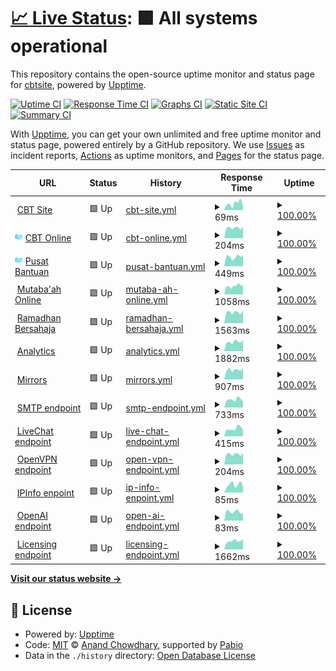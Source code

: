 # [📈 Live Status](https://cbtsite.github.io/status): <!--live status--> **🟩 All systems operational**

This repository contains the open-source uptime monitor and status page for [cbtsite](https://cbtsite.github.io/status), powered by [Upptime](https://github.com/upptime/upptime).

[![Uptime CI](https://github.com/cbtsite/status/workflows/Uptime%20CI/badge.svg)](https://github.com/cbtsite/status/actions?query=workflow%3A%22Uptime+CI%22)
[![Response Time CI](https://github.com/cbtsite/status/workflows/Response%20Time%20CI/badge.svg)](https://github.com/cbtsite/status/actions?query=workflow%3A%22Response+Time+CI%22)
[![Graphs CI](https://github.com/cbtsite/status/workflows/Graphs%20CI/badge.svg)](https://github.com/cbtsite/status/actions?query=workflow%3A%22Graphs+CI%22)
[![Static Site CI](https://github.com/cbtsite/status/workflows/Static%20Site%20CI/badge.svg)](https://github.com/cbtsite/status/actions?query=workflow%3A%22Static+Site+CI%22)
[![Summary CI](https://github.com/cbtsite/status/workflows/Summary%20CI/badge.svg)](https://github.com/cbtsite/status/actions?query=workflow%3A%22Summary+CI%22)

With [Upptime](https://upptime.js.org), you can get your own unlimited and free uptime monitor and status page, powered entirely by a GitHub repository. We use [Issues](https://github.com/cbtsite/status/issues) as incident reports, [Actions](https://github.com/cbtsite/status/actions) as uptime monitors, and [Pages](https://cbtsite.github.io/status) for the status page.

<!--start: status pages-->
<!-- This summary is generated by Upptime (https://github.com/upptime/upptime) -->
<!-- Do not edit this manually, your changes will be overwritten -->
<!-- prettier-ignore -->
| URL | Status | History | Response Time | Uptime |
| --- | ------ | ------- | ------------- | ------ |
| <img alt="" src="https://icons.duckduckgo.com/ip3/cbtsite.github.io.ico" height="13"> [CBT Site](https://cbtsite.github.io) | 🟩 Up | [cbt-site.yml](https://github.com/cbtsite/status/commits/HEAD/history/cbt-site.yml) | <details><summary><img alt="Response time graph" src="./graphs/cbt-site/response-time-week.png" height="20"> 69ms</summary><br><a href="https://cbtsite.github.io/status/history/cbt-site"><img alt="Response time 82" src="https://img.shields.io/endpoint?url=https%3A%2F%2Fraw.githubusercontent.com%2Fcbtsite%2Fstatus%2FHEAD%2Fapi%2Fcbt-site%2Fresponse-time.json"></a><br><a href="https://cbtsite.github.io/status/history/cbt-site"><img alt="24-hour response time 42" src="https://img.shields.io/endpoint?url=https%3A%2F%2Fraw.githubusercontent.com%2Fcbtsite%2Fstatus%2FHEAD%2Fapi%2Fcbt-site%2Fresponse-time-day.json"></a><br><a href="https://cbtsite.github.io/status/history/cbt-site"><img alt="7-day response time 69" src="https://img.shields.io/endpoint?url=https%3A%2F%2Fraw.githubusercontent.com%2Fcbtsite%2Fstatus%2FHEAD%2Fapi%2Fcbt-site%2Fresponse-time-week.json"></a><br><a href="https://cbtsite.github.io/status/history/cbt-site"><img alt="30-day response time 82" src="https://img.shields.io/endpoint?url=https%3A%2F%2Fraw.githubusercontent.com%2Fcbtsite%2Fstatus%2FHEAD%2Fapi%2Fcbt-site%2Fresponse-time-month.json"></a><br><a href="https://cbtsite.github.io/status/history/cbt-site"><img alt="1-year response time 82" src="https://img.shields.io/endpoint?url=https%3A%2F%2Fraw.githubusercontent.com%2Fcbtsite%2Fstatus%2FHEAD%2Fapi%2Fcbt-site%2Fresponse-time-year.json"></a></details> | <details><summary><a href="https://cbtsite.github.io/status/history/cbt-site">100.00%</a></summary><a href="https://cbtsite.github.io/status/history/cbt-site"><img alt="All-time uptime 100.00%" src="https://img.shields.io/endpoint?url=https%3A%2F%2Fraw.githubusercontent.com%2Fcbtsite%2Fstatus%2FHEAD%2Fapi%2Fcbt-site%2Fuptime.json"></a><br><a href="https://cbtsite.github.io/status/history/cbt-site"><img alt="24-hour uptime 100.00%" src="https://img.shields.io/endpoint?url=https%3A%2F%2Fraw.githubusercontent.com%2Fcbtsite%2Fstatus%2FHEAD%2Fapi%2Fcbt-site%2Fuptime-day.json"></a><br><a href="https://cbtsite.github.io/status/history/cbt-site"><img alt="7-day uptime 100.00%" src="https://img.shields.io/endpoint?url=https%3A%2F%2Fraw.githubusercontent.com%2Fcbtsite%2Fstatus%2FHEAD%2Fapi%2Fcbt-site%2Fuptime-week.json"></a><br><a href="https://cbtsite.github.io/status/history/cbt-site"><img alt="30-day uptime 100.00%" src="https://img.shields.io/endpoint?url=https%3A%2F%2Fraw.githubusercontent.com%2Fcbtsite%2Fstatus%2FHEAD%2Fapi%2Fcbt-site%2Fuptime-month.json"></a><br><a href="https://cbtsite.github.io/status/history/cbt-site"><img alt="1-year uptime 100.00%" src="https://img.shields.io/endpoint?url=https%3A%2F%2Fraw.githubusercontent.com%2Fcbtsite%2Fstatus%2FHEAD%2Fapi%2Fcbt-site%2Fuptime-year.json"></a></details>
| <img alt="" src="https://raw.githubusercontent.com/cbtsite/cbtsite.github.io/main/favicon-32x32.png" height="13"> [CBT Online](sman8tamsel.com) | 🟩 Up | [cbt-online.yml](https://github.com/cbtsite/status/commits/HEAD/history/cbt-online.yml) | <details><summary><img alt="Response time graph" src="./graphs/cbt-online/response-time-week.png" height="20"> 204ms</summary><br><a href="https://cbtsite.github.io/status/history/cbt-online"><img alt="Response time 203" src="https://img.shields.io/endpoint?url=https%3A%2F%2Fraw.githubusercontent.com%2Fcbtsite%2Fstatus%2FHEAD%2Fapi%2Fcbt-online%2Fresponse-time.json"></a><br><a href="https://cbtsite.github.io/status/history/cbt-online"><img alt="24-hour response time 226" src="https://img.shields.io/endpoint?url=https%3A%2F%2Fraw.githubusercontent.com%2Fcbtsite%2Fstatus%2FHEAD%2Fapi%2Fcbt-online%2Fresponse-time-day.json"></a><br><a href="https://cbtsite.github.io/status/history/cbt-online"><img alt="7-day response time 204" src="https://img.shields.io/endpoint?url=https%3A%2F%2Fraw.githubusercontent.com%2Fcbtsite%2Fstatus%2FHEAD%2Fapi%2Fcbt-online%2Fresponse-time-week.json"></a><br><a href="https://cbtsite.github.io/status/history/cbt-online"><img alt="30-day response time 203" src="https://img.shields.io/endpoint?url=https%3A%2F%2Fraw.githubusercontent.com%2Fcbtsite%2Fstatus%2FHEAD%2Fapi%2Fcbt-online%2Fresponse-time-month.json"></a><br><a href="https://cbtsite.github.io/status/history/cbt-online"><img alt="1-year response time 203" src="https://img.shields.io/endpoint?url=https%3A%2F%2Fraw.githubusercontent.com%2Fcbtsite%2Fstatus%2FHEAD%2Fapi%2Fcbt-online%2Fresponse-time-year.json"></a></details> | <details><summary><a href="https://cbtsite.github.io/status/history/cbt-online">100.00%</a></summary><a href="https://cbtsite.github.io/status/history/cbt-online"><img alt="All-time uptime 100.00%" src="https://img.shields.io/endpoint?url=https%3A%2F%2Fraw.githubusercontent.com%2Fcbtsite%2Fstatus%2FHEAD%2Fapi%2Fcbt-online%2Fuptime.json"></a><br><a href="https://cbtsite.github.io/status/history/cbt-online"><img alt="24-hour uptime 100.00%" src="https://img.shields.io/endpoint?url=https%3A%2F%2Fraw.githubusercontent.com%2Fcbtsite%2Fstatus%2FHEAD%2Fapi%2Fcbt-online%2Fuptime-day.json"></a><br><a href="https://cbtsite.github.io/status/history/cbt-online"><img alt="7-day uptime 100.00%" src="https://img.shields.io/endpoint?url=https%3A%2F%2Fraw.githubusercontent.com%2Fcbtsite%2Fstatus%2FHEAD%2Fapi%2Fcbt-online%2Fuptime-week.json"></a><br><a href="https://cbtsite.github.io/status/history/cbt-online"><img alt="30-day uptime 100.00%" src="https://img.shields.io/endpoint?url=https%3A%2F%2Fraw.githubusercontent.com%2Fcbtsite%2Fstatus%2FHEAD%2Fapi%2Fcbt-online%2Fuptime-month.json"></a><br><a href="https://cbtsite.github.io/status/history/cbt-online"><img alt="1-year uptime 100.00%" src="https://img.shields.io/endpoint?url=https%3A%2F%2Fraw.githubusercontent.com%2Fcbtsite%2Fstatus%2FHEAD%2Fapi%2Fcbt-online%2Fuptime-year.json"></a></details>
| <img alt="" src="https://raw.githubusercontent.com/cbtsite/cbtsite.github.io/main/favicon-32x32.png" height="13"> [Pusat Bantuan](http://cbtsite.tawk.help) | 🟩 Up | [pusat-bantuan.yml](https://github.com/cbtsite/status/commits/HEAD/history/pusat-bantuan.yml) | <details><summary><img alt="Response time graph" src="./graphs/pusat-bantuan/response-time-week.png" height="20"> 449ms</summary><br><a href="https://cbtsite.github.io/status/history/pusat-bantuan"><img alt="Response time 446" src="https://img.shields.io/endpoint?url=https%3A%2F%2Fraw.githubusercontent.com%2Fcbtsite%2Fstatus%2FHEAD%2Fapi%2Fpusat-bantuan%2Fresponse-time.json"></a><br><a href="https://cbtsite.github.io/status/history/pusat-bantuan"><img alt="24-hour response time 517" src="https://img.shields.io/endpoint?url=https%3A%2F%2Fraw.githubusercontent.com%2Fcbtsite%2Fstatus%2FHEAD%2Fapi%2Fpusat-bantuan%2Fresponse-time-day.json"></a><br><a href="https://cbtsite.github.io/status/history/pusat-bantuan"><img alt="7-day response time 449" src="https://img.shields.io/endpoint?url=https%3A%2F%2Fraw.githubusercontent.com%2Fcbtsite%2Fstatus%2FHEAD%2Fapi%2Fpusat-bantuan%2Fresponse-time-week.json"></a><br><a href="https://cbtsite.github.io/status/history/pusat-bantuan"><img alt="30-day response time 446" src="https://img.shields.io/endpoint?url=https%3A%2F%2Fraw.githubusercontent.com%2Fcbtsite%2Fstatus%2FHEAD%2Fapi%2Fpusat-bantuan%2Fresponse-time-month.json"></a><br><a href="https://cbtsite.github.io/status/history/pusat-bantuan"><img alt="1-year response time 446" src="https://img.shields.io/endpoint?url=https%3A%2F%2Fraw.githubusercontent.com%2Fcbtsite%2Fstatus%2FHEAD%2Fapi%2Fpusat-bantuan%2Fresponse-time-year.json"></a></details> | <details><summary><a href="https://cbtsite.github.io/status/history/pusat-bantuan">100.00%</a></summary><a href="https://cbtsite.github.io/status/history/pusat-bantuan"><img alt="All-time uptime 100.00%" src="https://img.shields.io/endpoint?url=https%3A%2F%2Fraw.githubusercontent.com%2Fcbtsite%2Fstatus%2FHEAD%2Fapi%2Fpusat-bantuan%2Fuptime.json"></a><br><a href="https://cbtsite.github.io/status/history/pusat-bantuan"><img alt="24-hour uptime 100.00%" src="https://img.shields.io/endpoint?url=https%3A%2F%2Fraw.githubusercontent.com%2Fcbtsite%2Fstatus%2FHEAD%2Fapi%2Fpusat-bantuan%2Fuptime-day.json"></a><br><a href="https://cbtsite.github.io/status/history/pusat-bantuan"><img alt="7-day uptime 100.00%" src="https://img.shields.io/endpoint?url=https%3A%2F%2Fraw.githubusercontent.com%2Fcbtsite%2Fstatus%2FHEAD%2Fapi%2Fpusat-bantuan%2Fuptime-week.json"></a><br><a href="https://cbtsite.github.io/status/history/pusat-bantuan"><img alt="30-day uptime 100.00%" src="https://img.shields.io/endpoint?url=https%3A%2F%2Fraw.githubusercontent.com%2Fcbtsite%2Fstatus%2FHEAD%2Fapi%2Fpusat-bantuan%2Fuptime-month.json"></a><br><a href="https://cbtsite.github.io/status/history/pusat-bantuan"><img alt="1-year uptime 100.00%" src="https://img.shields.io/endpoint?url=https%3A%2F%2Fraw.githubusercontent.com%2Fcbtsite%2Fstatus%2FHEAD%2Fapi%2Fpusat-bantuan%2Fuptime-year.json"></a></details>
| <img alt="" src="https://icons.duckduckgo.com/ip3/survey.sman8tamsel.com.ico" height="13"> [Mutaba'ah Online](https://survey.sman8tamsel.com) | 🟩 Up | [mutaba-ah-online.yml](https://github.com/cbtsite/status/commits/HEAD/history/mutaba-ah-online.yml) | <details><summary><img alt="Response time graph" src="./graphs/mutaba-ah-online/response-time-week.png" height="20"> 1058ms</summary><br><a href="https://cbtsite.github.io/status/history/mutaba-ah-online"><img alt="Response time 1039" src="https://img.shields.io/endpoint?url=https%3A%2F%2Fraw.githubusercontent.com%2Fcbtsite%2Fstatus%2FHEAD%2Fapi%2Fmutaba-ah-online%2Fresponse-time.json"></a><br><a href="https://cbtsite.github.io/status/history/mutaba-ah-online"><img alt="24-hour response time 1082" src="https://img.shields.io/endpoint?url=https%3A%2F%2Fraw.githubusercontent.com%2Fcbtsite%2Fstatus%2FHEAD%2Fapi%2Fmutaba-ah-online%2Fresponse-time-day.json"></a><br><a href="https://cbtsite.github.io/status/history/mutaba-ah-online"><img alt="7-day response time 1058" src="https://img.shields.io/endpoint?url=https%3A%2F%2Fraw.githubusercontent.com%2Fcbtsite%2Fstatus%2FHEAD%2Fapi%2Fmutaba-ah-online%2Fresponse-time-week.json"></a><br><a href="https://cbtsite.github.io/status/history/mutaba-ah-online"><img alt="30-day response time 1039" src="https://img.shields.io/endpoint?url=https%3A%2F%2Fraw.githubusercontent.com%2Fcbtsite%2Fstatus%2FHEAD%2Fapi%2Fmutaba-ah-online%2Fresponse-time-month.json"></a><br><a href="https://cbtsite.github.io/status/history/mutaba-ah-online"><img alt="1-year response time 1039" src="https://img.shields.io/endpoint?url=https%3A%2F%2Fraw.githubusercontent.com%2Fcbtsite%2Fstatus%2FHEAD%2Fapi%2Fmutaba-ah-online%2Fresponse-time-year.json"></a></details> | <details><summary><a href="https://cbtsite.github.io/status/history/mutaba-ah-online">100.00%</a></summary><a href="https://cbtsite.github.io/status/history/mutaba-ah-online"><img alt="All-time uptime 100.00%" src="https://img.shields.io/endpoint?url=https%3A%2F%2Fraw.githubusercontent.com%2Fcbtsite%2Fstatus%2FHEAD%2Fapi%2Fmutaba-ah-online%2Fuptime.json"></a><br><a href="https://cbtsite.github.io/status/history/mutaba-ah-online"><img alt="24-hour uptime 100.00%" src="https://img.shields.io/endpoint?url=https%3A%2F%2Fraw.githubusercontent.com%2Fcbtsite%2Fstatus%2FHEAD%2Fapi%2Fmutaba-ah-online%2Fuptime-day.json"></a><br><a href="https://cbtsite.github.io/status/history/mutaba-ah-online"><img alt="7-day uptime 100.00%" src="https://img.shields.io/endpoint?url=https%3A%2F%2Fraw.githubusercontent.com%2Fcbtsite%2Fstatus%2FHEAD%2Fapi%2Fmutaba-ah-online%2Fuptime-week.json"></a><br><a href="https://cbtsite.github.io/status/history/mutaba-ah-online"><img alt="30-day uptime 100.00%" src="https://img.shields.io/endpoint?url=https%3A%2F%2Fraw.githubusercontent.com%2Fcbtsite%2Fstatus%2FHEAD%2Fapi%2Fmutaba-ah-online%2Fuptime-month.json"></a><br><a href="https://cbtsite.github.io/status/history/mutaba-ah-online"><img alt="1-year uptime 100.00%" src="https://img.shields.io/endpoint?url=https%3A%2F%2Fraw.githubusercontent.com%2Fcbtsite%2Fstatus%2FHEAD%2Fapi%2Fmutaba-ah-online%2Fuptime-year.json"></a></details>
| <img alt="" src="https://icons.duckduckgo.com/ip3/ramadhan.sman8tamsel.com.ico" height="13"> [Ramadhan Bersahaja](https://ramadhan.sman8tamsel.com) | 🟩 Up | [ramadhan-bersahaja.yml](https://github.com/cbtsite/status/commits/HEAD/history/ramadhan-bersahaja.yml) | <details><summary><img alt="Response time graph" src="./graphs/ramadhan-bersahaja/response-time-week.png" height="20"> 1563ms</summary><br><a href="https://cbtsite.github.io/status/history/ramadhan-bersahaja"><img alt="Response time 1548" src="https://img.shields.io/endpoint?url=https%3A%2F%2Fraw.githubusercontent.com%2Fcbtsite%2Fstatus%2FHEAD%2Fapi%2Framadhan-bersahaja%2Fresponse-time.json"></a><br><a href="https://cbtsite.github.io/status/history/ramadhan-bersahaja"><img alt="24-hour response time 1779" src="https://img.shields.io/endpoint?url=https%3A%2F%2Fraw.githubusercontent.com%2Fcbtsite%2Fstatus%2FHEAD%2Fapi%2Framadhan-bersahaja%2Fresponse-time-day.json"></a><br><a href="https://cbtsite.github.io/status/history/ramadhan-bersahaja"><img alt="7-day response time 1563" src="https://img.shields.io/endpoint?url=https%3A%2F%2Fraw.githubusercontent.com%2Fcbtsite%2Fstatus%2FHEAD%2Fapi%2Framadhan-bersahaja%2Fresponse-time-week.json"></a><br><a href="https://cbtsite.github.io/status/history/ramadhan-bersahaja"><img alt="30-day response time 1548" src="https://img.shields.io/endpoint?url=https%3A%2F%2Fraw.githubusercontent.com%2Fcbtsite%2Fstatus%2FHEAD%2Fapi%2Framadhan-bersahaja%2Fresponse-time-month.json"></a><br><a href="https://cbtsite.github.io/status/history/ramadhan-bersahaja"><img alt="1-year response time 1548" src="https://img.shields.io/endpoint?url=https%3A%2F%2Fraw.githubusercontent.com%2Fcbtsite%2Fstatus%2FHEAD%2Fapi%2Framadhan-bersahaja%2Fresponse-time-year.json"></a></details> | <details><summary><a href="https://cbtsite.github.io/status/history/ramadhan-bersahaja">100.00%</a></summary><a href="https://cbtsite.github.io/status/history/ramadhan-bersahaja"><img alt="All-time uptime 100.00%" src="https://img.shields.io/endpoint?url=https%3A%2F%2Fraw.githubusercontent.com%2Fcbtsite%2Fstatus%2FHEAD%2Fapi%2Framadhan-bersahaja%2Fuptime.json"></a><br><a href="https://cbtsite.github.io/status/history/ramadhan-bersahaja"><img alt="24-hour uptime 100.00%" src="https://img.shields.io/endpoint?url=https%3A%2F%2Fraw.githubusercontent.com%2Fcbtsite%2Fstatus%2FHEAD%2Fapi%2Framadhan-bersahaja%2Fuptime-day.json"></a><br><a href="https://cbtsite.github.io/status/history/ramadhan-bersahaja"><img alt="7-day uptime 100.00%" src="https://img.shields.io/endpoint?url=https%3A%2F%2Fraw.githubusercontent.com%2Fcbtsite%2Fstatus%2FHEAD%2Fapi%2Framadhan-bersahaja%2Fuptime-week.json"></a><br><a href="https://cbtsite.github.io/status/history/ramadhan-bersahaja"><img alt="30-day uptime 100.00%" src="https://img.shields.io/endpoint?url=https%3A%2F%2Fraw.githubusercontent.com%2Fcbtsite%2Fstatus%2FHEAD%2Fapi%2Framadhan-bersahaja%2Fuptime-month.json"></a><br><a href="https://cbtsite.github.io/status/history/ramadhan-bersahaja"><img alt="1-year uptime 100.00%" src="https://img.shields.io/endpoint?url=https%3A%2F%2Fraw.githubusercontent.com%2Fcbtsite%2Fstatus%2FHEAD%2Fapi%2Framadhan-bersahaja%2Fuptime-year.json"></a></details>
| <img alt="" src="https://icons.duckduckgo.com/ip3/io.sman8tamsel.com.ico" height="13"> [Analytics](https://io.sman8tamsel.com) | 🟩 Up | [analytics.yml](https://github.com/cbtsite/status/commits/HEAD/history/analytics.yml) | <details><summary><img alt="Response time graph" src="./graphs/analytics/response-time-week.png" height="20"> 1882ms</summary><br><a href="https://cbtsite.github.io/status/history/analytics"><img alt="Response time 1905" src="https://img.shields.io/endpoint?url=https%3A%2F%2Fraw.githubusercontent.com%2Fcbtsite%2Fstatus%2FHEAD%2Fapi%2Fanalytics%2Fresponse-time.json"></a><br><a href="https://cbtsite.github.io/status/history/analytics"><img alt="24-hour response time 2218" src="https://img.shields.io/endpoint?url=https%3A%2F%2Fraw.githubusercontent.com%2Fcbtsite%2Fstatus%2FHEAD%2Fapi%2Fanalytics%2Fresponse-time-day.json"></a><br><a href="https://cbtsite.github.io/status/history/analytics"><img alt="7-day response time 1882" src="https://img.shields.io/endpoint?url=https%3A%2F%2Fraw.githubusercontent.com%2Fcbtsite%2Fstatus%2FHEAD%2Fapi%2Fanalytics%2Fresponse-time-week.json"></a><br><a href="https://cbtsite.github.io/status/history/analytics"><img alt="30-day response time 1905" src="https://img.shields.io/endpoint?url=https%3A%2F%2Fraw.githubusercontent.com%2Fcbtsite%2Fstatus%2FHEAD%2Fapi%2Fanalytics%2Fresponse-time-month.json"></a><br><a href="https://cbtsite.github.io/status/history/analytics"><img alt="1-year response time 1905" src="https://img.shields.io/endpoint?url=https%3A%2F%2Fraw.githubusercontent.com%2Fcbtsite%2Fstatus%2FHEAD%2Fapi%2Fanalytics%2Fresponse-time-year.json"></a></details> | <details><summary><a href="https://cbtsite.github.io/status/history/analytics">100.00%</a></summary><a href="https://cbtsite.github.io/status/history/analytics"><img alt="All-time uptime 100.00%" src="https://img.shields.io/endpoint?url=https%3A%2F%2Fraw.githubusercontent.com%2Fcbtsite%2Fstatus%2FHEAD%2Fapi%2Fanalytics%2Fuptime.json"></a><br><a href="https://cbtsite.github.io/status/history/analytics"><img alt="24-hour uptime 100.00%" src="https://img.shields.io/endpoint?url=https%3A%2F%2Fraw.githubusercontent.com%2Fcbtsite%2Fstatus%2FHEAD%2Fapi%2Fanalytics%2Fuptime-day.json"></a><br><a href="https://cbtsite.github.io/status/history/analytics"><img alt="7-day uptime 100.00%" src="https://img.shields.io/endpoint?url=https%3A%2F%2Fraw.githubusercontent.com%2Fcbtsite%2Fstatus%2FHEAD%2Fapi%2Fanalytics%2Fuptime-week.json"></a><br><a href="https://cbtsite.github.io/status/history/analytics"><img alt="30-day uptime 100.00%" src="https://img.shields.io/endpoint?url=https%3A%2F%2Fraw.githubusercontent.com%2Fcbtsite%2Fstatus%2FHEAD%2Fapi%2Fanalytics%2Fuptime-month.json"></a><br><a href="https://cbtsite.github.io/status/history/analytics"><img alt="1-year uptime 100.00%" src="https://img.shields.io/endpoint?url=https%3A%2F%2Fraw.githubusercontent.com%2Fcbtsite%2Fstatus%2FHEAD%2Fapi%2Fanalytics%2Fuptime-year.json"></a></details>
| <img alt="" src="https://icons.duckduckgo.com/ip3/mirror.sman8tamsel.com.ico" height="13"> [Mirrors](https://mirror.sman8tamsel.com) | 🟩 Up | [mirrors.yml](https://github.com/cbtsite/status/commits/HEAD/history/mirrors.yml) | <details><summary><img alt="Response time graph" src="./graphs/mirrors/response-time-week.png" height="20"> 907ms</summary><br><a href="https://cbtsite.github.io/status/history/mirrors"><img alt="Response time 901" src="https://img.shields.io/endpoint?url=https%3A%2F%2Fraw.githubusercontent.com%2Fcbtsite%2Fstatus%2FHEAD%2Fapi%2Fmirrors%2Fresponse-time.json"></a><br><a href="https://cbtsite.github.io/status/history/mirrors"><img alt="24-hour response time 1028" src="https://img.shields.io/endpoint?url=https%3A%2F%2Fraw.githubusercontent.com%2Fcbtsite%2Fstatus%2FHEAD%2Fapi%2Fmirrors%2Fresponse-time-day.json"></a><br><a href="https://cbtsite.github.io/status/history/mirrors"><img alt="7-day response time 907" src="https://img.shields.io/endpoint?url=https%3A%2F%2Fraw.githubusercontent.com%2Fcbtsite%2Fstatus%2FHEAD%2Fapi%2Fmirrors%2Fresponse-time-week.json"></a><br><a href="https://cbtsite.github.io/status/history/mirrors"><img alt="30-day response time 901" src="https://img.shields.io/endpoint?url=https%3A%2F%2Fraw.githubusercontent.com%2Fcbtsite%2Fstatus%2FHEAD%2Fapi%2Fmirrors%2Fresponse-time-month.json"></a><br><a href="https://cbtsite.github.io/status/history/mirrors"><img alt="1-year response time 901" src="https://img.shields.io/endpoint?url=https%3A%2F%2Fraw.githubusercontent.com%2Fcbtsite%2Fstatus%2FHEAD%2Fapi%2Fmirrors%2Fresponse-time-year.json"></a></details> | <details><summary><a href="https://cbtsite.github.io/status/history/mirrors">100.00%</a></summary><a href="https://cbtsite.github.io/status/history/mirrors"><img alt="All-time uptime 100.00%" src="https://img.shields.io/endpoint?url=https%3A%2F%2Fraw.githubusercontent.com%2Fcbtsite%2Fstatus%2FHEAD%2Fapi%2Fmirrors%2Fuptime.json"></a><br><a href="https://cbtsite.github.io/status/history/mirrors"><img alt="24-hour uptime 100.00%" src="https://img.shields.io/endpoint?url=https%3A%2F%2Fraw.githubusercontent.com%2Fcbtsite%2Fstatus%2FHEAD%2Fapi%2Fmirrors%2Fuptime-day.json"></a><br><a href="https://cbtsite.github.io/status/history/mirrors"><img alt="7-day uptime 100.00%" src="https://img.shields.io/endpoint?url=https%3A%2F%2Fraw.githubusercontent.com%2Fcbtsite%2Fstatus%2FHEAD%2Fapi%2Fmirrors%2Fuptime-week.json"></a><br><a href="https://cbtsite.github.io/status/history/mirrors"><img alt="30-day uptime 100.00%" src="https://img.shields.io/endpoint?url=https%3A%2F%2Fraw.githubusercontent.com%2Fcbtsite%2Fstatus%2FHEAD%2Fapi%2Fmirrors%2Fuptime-month.json"></a><br><a href="https://cbtsite.github.io/status/history/mirrors"><img alt="1-year uptime 100.00%" src="https://img.shields.io/endpoint?url=https%3A%2F%2Fraw.githubusercontent.com%2Fcbtsite%2Fstatus%2FHEAD%2Fapi%2Fmirrors%2Fuptime-year.json"></a></details>
| <img alt="" src="https://icons.duckduckgo.com/ip3/mail1.sman8tamsel.com.ico" height="13"> [SMTP endpoint](http://mail1.sman8tamsel.com) | 🟩 Up | [smtp-endpoint.yml](https://github.com/cbtsite/status/commits/HEAD/history/smtp-endpoint.yml) | <details><summary><img alt="Response time graph" src="./graphs/smtp-endpoint/response-time-week.png" height="20"> 733ms</summary><br><a href="https://cbtsite.github.io/status/history/smtp-endpoint"><img alt="Response time 786" src="https://img.shields.io/endpoint?url=https%3A%2F%2Fraw.githubusercontent.com%2Fcbtsite%2Fstatus%2FHEAD%2Fapi%2Fsmtp-endpoint%2Fresponse-time.json"></a><br><a href="https://cbtsite.github.io/status/history/smtp-endpoint"><img alt="24-hour response time 557" src="https://img.shields.io/endpoint?url=https%3A%2F%2Fraw.githubusercontent.com%2Fcbtsite%2Fstatus%2FHEAD%2Fapi%2Fsmtp-endpoint%2Fresponse-time-day.json"></a><br><a href="https://cbtsite.github.io/status/history/smtp-endpoint"><img alt="7-day response time 733" src="https://img.shields.io/endpoint?url=https%3A%2F%2Fraw.githubusercontent.com%2Fcbtsite%2Fstatus%2FHEAD%2Fapi%2Fsmtp-endpoint%2Fresponse-time-week.json"></a><br><a href="https://cbtsite.github.io/status/history/smtp-endpoint"><img alt="30-day response time 786" src="https://img.shields.io/endpoint?url=https%3A%2F%2Fraw.githubusercontent.com%2Fcbtsite%2Fstatus%2FHEAD%2Fapi%2Fsmtp-endpoint%2Fresponse-time-month.json"></a><br><a href="https://cbtsite.github.io/status/history/smtp-endpoint"><img alt="1-year response time 786" src="https://img.shields.io/endpoint?url=https%3A%2F%2Fraw.githubusercontent.com%2Fcbtsite%2Fstatus%2FHEAD%2Fapi%2Fsmtp-endpoint%2Fresponse-time-year.json"></a></details> | <details><summary><a href="https://cbtsite.github.io/status/history/smtp-endpoint">100.00%</a></summary><a href="https://cbtsite.github.io/status/history/smtp-endpoint"><img alt="All-time uptime 100.00%" src="https://img.shields.io/endpoint?url=https%3A%2F%2Fraw.githubusercontent.com%2Fcbtsite%2Fstatus%2FHEAD%2Fapi%2Fsmtp-endpoint%2Fuptime.json"></a><br><a href="https://cbtsite.github.io/status/history/smtp-endpoint"><img alt="24-hour uptime 100.00%" src="https://img.shields.io/endpoint?url=https%3A%2F%2Fraw.githubusercontent.com%2Fcbtsite%2Fstatus%2FHEAD%2Fapi%2Fsmtp-endpoint%2Fuptime-day.json"></a><br><a href="https://cbtsite.github.io/status/history/smtp-endpoint"><img alt="7-day uptime 100.00%" src="https://img.shields.io/endpoint?url=https%3A%2F%2Fraw.githubusercontent.com%2Fcbtsite%2Fstatus%2FHEAD%2Fapi%2Fsmtp-endpoint%2Fuptime-week.json"></a><br><a href="https://cbtsite.github.io/status/history/smtp-endpoint"><img alt="30-day uptime 100.00%" src="https://img.shields.io/endpoint?url=https%3A%2F%2Fraw.githubusercontent.com%2Fcbtsite%2Fstatus%2FHEAD%2Fapi%2Fsmtp-endpoint%2Fuptime-month.json"></a><br><a href="https://cbtsite.github.io/status/history/smtp-endpoint"><img alt="1-year uptime 100.00%" src="https://img.shields.io/endpoint?url=https%3A%2F%2Fraw.githubusercontent.com%2Fcbtsite%2Fstatus%2FHEAD%2Fapi%2Fsmtp-endpoint%2Fuptime-year.json"></a></details>
| <img alt="" src="https://icons.duckduckgo.com/ip3/tawk.to.ico" height="13"> [LiveChat endpoint](http://tawk.to) | 🟩 Up | [live-chat-endpoint.yml](https://github.com/cbtsite/status/commits/HEAD/history/live-chat-endpoint.yml) | <details><summary><img alt="Response time graph" src="./graphs/live-chat-endpoint/response-time-week.png" height="20"> 415ms</summary><br><a href="https://cbtsite.github.io/status/history/live-chat-endpoint"><img alt="Response time 401" src="https://img.shields.io/endpoint?url=https%3A%2F%2Fraw.githubusercontent.com%2Fcbtsite%2Fstatus%2FHEAD%2Fapi%2Flive-chat-endpoint%2Fresponse-time.json"></a><br><a href="https://cbtsite.github.io/status/history/live-chat-endpoint"><img alt="24-hour response time 346" src="https://img.shields.io/endpoint?url=https%3A%2F%2Fraw.githubusercontent.com%2Fcbtsite%2Fstatus%2FHEAD%2Fapi%2Flive-chat-endpoint%2Fresponse-time-day.json"></a><br><a href="https://cbtsite.github.io/status/history/live-chat-endpoint"><img alt="7-day response time 415" src="https://img.shields.io/endpoint?url=https%3A%2F%2Fraw.githubusercontent.com%2Fcbtsite%2Fstatus%2FHEAD%2Fapi%2Flive-chat-endpoint%2Fresponse-time-week.json"></a><br><a href="https://cbtsite.github.io/status/history/live-chat-endpoint"><img alt="30-day response time 401" src="https://img.shields.io/endpoint?url=https%3A%2F%2Fraw.githubusercontent.com%2Fcbtsite%2Fstatus%2FHEAD%2Fapi%2Flive-chat-endpoint%2Fresponse-time-month.json"></a><br><a href="https://cbtsite.github.io/status/history/live-chat-endpoint"><img alt="1-year response time 401" src="https://img.shields.io/endpoint?url=https%3A%2F%2Fraw.githubusercontent.com%2Fcbtsite%2Fstatus%2FHEAD%2Fapi%2Flive-chat-endpoint%2Fresponse-time-year.json"></a></details> | <details><summary><a href="https://cbtsite.github.io/status/history/live-chat-endpoint">100.00%</a></summary><a href="https://cbtsite.github.io/status/history/live-chat-endpoint"><img alt="All-time uptime 100.00%" src="https://img.shields.io/endpoint?url=https%3A%2F%2Fraw.githubusercontent.com%2Fcbtsite%2Fstatus%2FHEAD%2Fapi%2Flive-chat-endpoint%2Fuptime.json"></a><br><a href="https://cbtsite.github.io/status/history/live-chat-endpoint"><img alt="24-hour uptime 100.00%" src="https://img.shields.io/endpoint?url=https%3A%2F%2Fraw.githubusercontent.com%2Fcbtsite%2Fstatus%2FHEAD%2Fapi%2Flive-chat-endpoint%2Fuptime-day.json"></a><br><a href="https://cbtsite.github.io/status/history/live-chat-endpoint"><img alt="7-day uptime 100.00%" src="https://img.shields.io/endpoint?url=https%3A%2F%2Fraw.githubusercontent.com%2Fcbtsite%2Fstatus%2FHEAD%2Fapi%2Flive-chat-endpoint%2Fuptime-week.json"></a><br><a href="https://cbtsite.github.io/status/history/live-chat-endpoint"><img alt="30-day uptime 100.00%" src="https://img.shields.io/endpoint?url=https%3A%2F%2Fraw.githubusercontent.com%2Fcbtsite%2Fstatus%2FHEAD%2Fapi%2Flive-chat-endpoint%2Fuptime-month.json"></a><br><a href="https://cbtsite.github.io/status/history/live-chat-endpoint"><img alt="1-year uptime 100.00%" src="https://img.shields.io/endpoint?url=https%3A%2F%2Fraw.githubusercontent.com%2Fcbtsite%2Fstatus%2FHEAD%2Fapi%2Flive-chat-endpoint%2Fuptime-year.json"></a></details>
| <img alt="" src="https://openvpn.net/wp-content/uploads/cropped-openvpn-32x32.png" height="13"> [OpenVPN endpoint](sman8tamsel.com) | 🟩 Up | [open-vpn-endpoint.yml](https://github.com/cbtsite/status/commits/HEAD/history/open-vpn-endpoint.yml) | <details><summary><img alt="Response time graph" src="./graphs/open-vpn-endpoint/response-time-week.png" height="20"> 204ms</summary><br><a href="https://cbtsite.github.io/status/history/open-vpn-endpoint"><img alt="Response time 203" src="https://img.shields.io/endpoint?url=https%3A%2F%2Fraw.githubusercontent.com%2Fcbtsite%2Fstatus%2FHEAD%2Fapi%2Fopen-vpn-endpoint%2Fresponse-time.json"></a><br><a href="https://cbtsite.github.io/status/history/open-vpn-endpoint"><img alt="24-hour response time 226" src="https://img.shields.io/endpoint?url=https%3A%2F%2Fraw.githubusercontent.com%2Fcbtsite%2Fstatus%2FHEAD%2Fapi%2Fopen-vpn-endpoint%2Fresponse-time-day.json"></a><br><a href="https://cbtsite.github.io/status/history/open-vpn-endpoint"><img alt="7-day response time 204" src="https://img.shields.io/endpoint?url=https%3A%2F%2Fraw.githubusercontent.com%2Fcbtsite%2Fstatus%2FHEAD%2Fapi%2Fopen-vpn-endpoint%2Fresponse-time-week.json"></a><br><a href="https://cbtsite.github.io/status/history/open-vpn-endpoint"><img alt="30-day response time 203" src="https://img.shields.io/endpoint?url=https%3A%2F%2Fraw.githubusercontent.com%2Fcbtsite%2Fstatus%2FHEAD%2Fapi%2Fopen-vpn-endpoint%2Fresponse-time-month.json"></a><br><a href="https://cbtsite.github.io/status/history/open-vpn-endpoint"><img alt="1-year response time 203" src="https://img.shields.io/endpoint?url=https%3A%2F%2Fraw.githubusercontent.com%2Fcbtsite%2Fstatus%2FHEAD%2Fapi%2Fopen-vpn-endpoint%2Fresponse-time-year.json"></a></details> | <details><summary><a href="https://cbtsite.github.io/status/history/open-vpn-endpoint">100.00%</a></summary><a href="https://cbtsite.github.io/status/history/open-vpn-endpoint"><img alt="All-time uptime 100.00%" src="https://img.shields.io/endpoint?url=https%3A%2F%2Fraw.githubusercontent.com%2Fcbtsite%2Fstatus%2FHEAD%2Fapi%2Fopen-vpn-endpoint%2Fuptime.json"></a><br><a href="https://cbtsite.github.io/status/history/open-vpn-endpoint"><img alt="24-hour uptime 100.00%" src="https://img.shields.io/endpoint?url=https%3A%2F%2Fraw.githubusercontent.com%2Fcbtsite%2Fstatus%2FHEAD%2Fapi%2Fopen-vpn-endpoint%2Fuptime-day.json"></a><br><a href="https://cbtsite.github.io/status/history/open-vpn-endpoint"><img alt="7-day uptime 100.00%" src="https://img.shields.io/endpoint?url=https%3A%2F%2Fraw.githubusercontent.com%2Fcbtsite%2Fstatus%2FHEAD%2Fapi%2Fopen-vpn-endpoint%2Fuptime-week.json"></a><br><a href="https://cbtsite.github.io/status/history/open-vpn-endpoint"><img alt="30-day uptime 100.00%" src="https://img.shields.io/endpoint?url=https%3A%2F%2Fraw.githubusercontent.com%2Fcbtsite%2Fstatus%2FHEAD%2Fapi%2Fopen-vpn-endpoint%2Fuptime-month.json"></a><br><a href="https://cbtsite.github.io/status/history/open-vpn-endpoint"><img alt="1-year uptime 100.00%" src="https://img.shields.io/endpoint?url=https%3A%2F%2Fraw.githubusercontent.com%2Fcbtsite%2Fstatus%2FHEAD%2Fapi%2Fopen-vpn-endpoint%2Fuptime-year.json"></a></details>
| <img alt="" src="https://icons.duckduckgo.com/ip3/ipinfo.io.ico" height="13"> [IPInfo enpoint](https://ipinfo.io/json) | 🟩 Up | [ip-info-enpoint.yml](https://github.com/cbtsite/status/commits/HEAD/history/ip-info-enpoint.yml) | <details><summary><img alt="Response time graph" src="./graphs/ip-info-enpoint/response-time-week.png" height="20"> 85ms</summary><br><a href="https://cbtsite.github.io/status/history/ip-info-enpoint"><img alt="Response time 107" src="https://img.shields.io/endpoint?url=https%3A%2F%2Fraw.githubusercontent.com%2Fcbtsite%2Fstatus%2FHEAD%2Fapi%2Fip-info-enpoint%2Fresponse-time.json"></a><br><a href="https://cbtsite.github.io/status/history/ip-info-enpoint"><img alt="24-hour response time 65" src="https://img.shields.io/endpoint?url=https%3A%2F%2Fraw.githubusercontent.com%2Fcbtsite%2Fstatus%2FHEAD%2Fapi%2Fip-info-enpoint%2Fresponse-time-day.json"></a><br><a href="https://cbtsite.github.io/status/history/ip-info-enpoint"><img alt="7-day response time 85" src="https://img.shields.io/endpoint?url=https%3A%2F%2Fraw.githubusercontent.com%2Fcbtsite%2Fstatus%2FHEAD%2Fapi%2Fip-info-enpoint%2Fresponse-time-week.json"></a><br><a href="https://cbtsite.github.io/status/history/ip-info-enpoint"><img alt="30-day response time 107" src="https://img.shields.io/endpoint?url=https%3A%2F%2Fraw.githubusercontent.com%2Fcbtsite%2Fstatus%2FHEAD%2Fapi%2Fip-info-enpoint%2Fresponse-time-month.json"></a><br><a href="https://cbtsite.github.io/status/history/ip-info-enpoint"><img alt="1-year response time 107" src="https://img.shields.io/endpoint?url=https%3A%2F%2Fraw.githubusercontent.com%2Fcbtsite%2Fstatus%2FHEAD%2Fapi%2Fip-info-enpoint%2Fresponse-time-year.json"></a></details> | <details><summary><a href="https://cbtsite.github.io/status/history/ip-info-enpoint">100.00%</a></summary><a href="https://cbtsite.github.io/status/history/ip-info-enpoint"><img alt="All-time uptime 100.00%" src="https://img.shields.io/endpoint?url=https%3A%2F%2Fraw.githubusercontent.com%2Fcbtsite%2Fstatus%2FHEAD%2Fapi%2Fip-info-enpoint%2Fuptime.json"></a><br><a href="https://cbtsite.github.io/status/history/ip-info-enpoint"><img alt="24-hour uptime 100.00%" src="https://img.shields.io/endpoint?url=https%3A%2F%2Fraw.githubusercontent.com%2Fcbtsite%2Fstatus%2FHEAD%2Fapi%2Fip-info-enpoint%2Fuptime-day.json"></a><br><a href="https://cbtsite.github.io/status/history/ip-info-enpoint"><img alt="7-day uptime 100.00%" src="https://img.shields.io/endpoint?url=https%3A%2F%2Fraw.githubusercontent.com%2Fcbtsite%2Fstatus%2FHEAD%2Fapi%2Fip-info-enpoint%2Fuptime-week.json"></a><br><a href="https://cbtsite.github.io/status/history/ip-info-enpoint"><img alt="30-day uptime 100.00%" src="https://img.shields.io/endpoint?url=https%3A%2F%2Fraw.githubusercontent.com%2Fcbtsite%2Fstatus%2FHEAD%2Fapi%2Fip-info-enpoint%2Fuptime-month.json"></a><br><a href="https://cbtsite.github.io/status/history/ip-info-enpoint"><img alt="1-year uptime 100.00%" src="https://img.shields.io/endpoint?url=https%3A%2F%2Fraw.githubusercontent.com%2Fcbtsite%2Fstatus%2FHEAD%2Fapi%2Fip-info-enpoint%2Fuptime-year.json"></a></details>
| <img alt="" src="https://cdn.oaistatic.com/_next/static/media/favicon-32x32.be48395e.png" height="13"> [OpenAI endpoint](https://api.openai.com/v1/chat/completions) | 🟩 Up | [open-ai-endpoint.yml](https://github.com/cbtsite/status/commits/HEAD/history/open-ai-endpoint.yml) | <details><summary><img alt="Response time graph" src="./graphs/open-ai-endpoint/response-time-week.png" height="20"> 83ms</summary><br><a href="https://cbtsite.github.io/status/history/open-ai-endpoint"><img alt="Response time 80" src="https://img.shields.io/endpoint?url=https%3A%2F%2Fraw.githubusercontent.com%2Fcbtsite%2Fstatus%2FHEAD%2Fapi%2Fopen-ai-endpoint%2Fresponse-time.json"></a><br><a href="https://cbtsite.github.io/status/history/open-ai-endpoint"><img alt="24-hour response time 68" src="https://img.shields.io/endpoint?url=https%3A%2F%2Fraw.githubusercontent.com%2Fcbtsite%2Fstatus%2FHEAD%2Fapi%2Fopen-ai-endpoint%2Fresponse-time-day.json"></a><br><a href="https://cbtsite.github.io/status/history/open-ai-endpoint"><img alt="7-day response time 83" src="https://img.shields.io/endpoint?url=https%3A%2F%2Fraw.githubusercontent.com%2Fcbtsite%2Fstatus%2FHEAD%2Fapi%2Fopen-ai-endpoint%2Fresponse-time-week.json"></a><br><a href="https://cbtsite.github.io/status/history/open-ai-endpoint"><img alt="30-day response time 80" src="https://img.shields.io/endpoint?url=https%3A%2F%2Fraw.githubusercontent.com%2Fcbtsite%2Fstatus%2FHEAD%2Fapi%2Fopen-ai-endpoint%2Fresponse-time-month.json"></a><br><a href="https://cbtsite.github.io/status/history/open-ai-endpoint"><img alt="1-year response time 80" src="https://img.shields.io/endpoint?url=https%3A%2F%2Fraw.githubusercontent.com%2Fcbtsite%2Fstatus%2FHEAD%2Fapi%2Fopen-ai-endpoint%2Fresponse-time-year.json"></a></details> | <details><summary><a href="https://cbtsite.github.io/status/history/open-ai-endpoint">100.00%</a></summary><a href="https://cbtsite.github.io/status/history/open-ai-endpoint"><img alt="All-time uptime 100.00%" src="https://img.shields.io/endpoint?url=https%3A%2F%2Fraw.githubusercontent.com%2Fcbtsite%2Fstatus%2FHEAD%2Fapi%2Fopen-ai-endpoint%2Fuptime.json"></a><br><a href="https://cbtsite.github.io/status/history/open-ai-endpoint"><img alt="24-hour uptime 100.00%" src="https://img.shields.io/endpoint?url=https%3A%2F%2Fraw.githubusercontent.com%2Fcbtsite%2Fstatus%2FHEAD%2Fapi%2Fopen-ai-endpoint%2Fuptime-day.json"></a><br><a href="https://cbtsite.github.io/status/history/open-ai-endpoint"><img alt="7-day uptime 100.00%" src="https://img.shields.io/endpoint?url=https%3A%2F%2Fraw.githubusercontent.com%2Fcbtsite%2Fstatus%2FHEAD%2Fapi%2Fopen-ai-endpoint%2Fuptime-week.json"></a><br><a href="https://cbtsite.github.io/status/history/open-ai-endpoint"><img alt="30-day uptime 100.00%" src="https://img.shields.io/endpoint?url=https%3A%2F%2Fraw.githubusercontent.com%2Fcbtsite%2Fstatus%2FHEAD%2Fapi%2Fopen-ai-endpoint%2Fuptime-month.json"></a><br><a href="https://cbtsite.github.io/status/history/open-ai-endpoint"><img alt="1-year uptime 100.00%" src="https://img.shields.io/endpoint?url=https%3A%2F%2Fraw.githubusercontent.com%2Fcbtsite%2Fstatus%2FHEAD%2Fapi%2Fopen-ai-endpoint%2Fuptime-year.json"></a></details>
| <img alt="" src="https://icons.duckduckgo.com/ip3/sl.sman8tamsel.com.ico" height="13"> [Licensing endpoint](https://sl.sman8tamsel.com) | 🟩 Up | [licensing-endpoint.yml](https://github.com/cbtsite/status/commits/HEAD/history/licensing-endpoint.yml) | <details><summary><img alt="Response time graph" src="./graphs/licensing-endpoint/response-time-week.png" height="20"> 1662ms</summary><br><a href="https://cbtsite.github.io/status/history/licensing-endpoint"><img alt="Response time 1690" src="https://img.shields.io/endpoint?url=https%3A%2F%2Fraw.githubusercontent.com%2Fcbtsite%2Fstatus%2FHEAD%2Fapi%2Flicensing-endpoint%2Fresponse-time.json"></a><br><a href="https://cbtsite.github.io/status/history/licensing-endpoint"><img alt="24-hour response time 1942" src="https://img.shields.io/endpoint?url=https%3A%2F%2Fraw.githubusercontent.com%2Fcbtsite%2Fstatus%2FHEAD%2Fapi%2Flicensing-endpoint%2Fresponse-time-day.json"></a><br><a href="https://cbtsite.github.io/status/history/licensing-endpoint"><img alt="7-day response time 1662" src="https://img.shields.io/endpoint?url=https%3A%2F%2Fraw.githubusercontent.com%2Fcbtsite%2Fstatus%2FHEAD%2Fapi%2Flicensing-endpoint%2Fresponse-time-week.json"></a><br><a href="https://cbtsite.github.io/status/history/licensing-endpoint"><img alt="30-day response time 1690" src="https://img.shields.io/endpoint?url=https%3A%2F%2Fraw.githubusercontent.com%2Fcbtsite%2Fstatus%2FHEAD%2Fapi%2Flicensing-endpoint%2Fresponse-time-month.json"></a><br><a href="https://cbtsite.github.io/status/history/licensing-endpoint"><img alt="1-year response time 1690" src="https://img.shields.io/endpoint?url=https%3A%2F%2Fraw.githubusercontent.com%2Fcbtsite%2Fstatus%2FHEAD%2Fapi%2Flicensing-endpoint%2Fresponse-time-year.json"></a></details> | <details><summary><a href="https://cbtsite.github.io/status/history/licensing-endpoint">100.00%</a></summary><a href="https://cbtsite.github.io/status/history/licensing-endpoint"><img alt="All-time uptime 100.00%" src="https://img.shields.io/endpoint?url=https%3A%2F%2Fraw.githubusercontent.com%2Fcbtsite%2Fstatus%2FHEAD%2Fapi%2Flicensing-endpoint%2Fuptime.json"></a><br><a href="https://cbtsite.github.io/status/history/licensing-endpoint"><img alt="24-hour uptime 100.00%" src="https://img.shields.io/endpoint?url=https%3A%2F%2Fraw.githubusercontent.com%2Fcbtsite%2Fstatus%2FHEAD%2Fapi%2Flicensing-endpoint%2Fuptime-day.json"></a><br><a href="https://cbtsite.github.io/status/history/licensing-endpoint"><img alt="7-day uptime 100.00%" src="https://img.shields.io/endpoint?url=https%3A%2F%2Fraw.githubusercontent.com%2Fcbtsite%2Fstatus%2FHEAD%2Fapi%2Flicensing-endpoint%2Fuptime-week.json"></a><br><a href="https://cbtsite.github.io/status/history/licensing-endpoint"><img alt="30-day uptime 100.00%" src="https://img.shields.io/endpoint?url=https%3A%2F%2Fraw.githubusercontent.com%2Fcbtsite%2Fstatus%2FHEAD%2Fapi%2Flicensing-endpoint%2Fuptime-month.json"></a><br><a href="https://cbtsite.github.io/status/history/licensing-endpoint"><img alt="1-year uptime 100.00%" src="https://img.shields.io/endpoint?url=https%3A%2F%2Fraw.githubusercontent.com%2Fcbtsite%2Fstatus%2FHEAD%2Fapi%2Flicensing-endpoint%2Fuptime-year.json"></a></details>

<!--end: status pages-->

[**Visit our status website →**](https://cbtsite.github.io/status)

## 📄 License

- Powered by: [Upptime](https://github.com/upptime/upptime)
- Code: [MIT](./LICENSE) © [Anand Chowdhary](https://anandchowdhary.com), supported by [Pabio](https://pabio.com)
- Data in the `./history` directory: [Open Database License](https://opendatacommons.org/licenses/odbl/1-0/)
